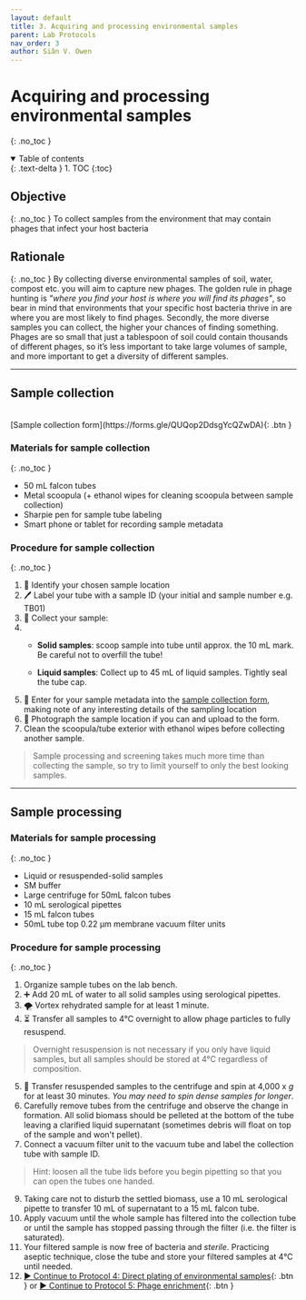 ```yaml
---
layout: default
title: 3. Acquiring and processing environmental samples
parent: Lab Protocols
nav_order: 3
author: Siân V. Owen
---
```


# Acquiring and processing environmental samples
{: .no_toc }

<details open markdown="block">
  <summary>
    Table of contents
  </summary>
  {: .text-delta }
1. TOC
{:toc}
</details>


## Objective
{: .no_toc }
To collect samples from the environment that may contain phages that infect your host bacteria

## Rationale
{: .no_toc }
By collecting diverse environmental samples of soil, water, compost etc. you will aim to capture new phages. The golden rule in phage hunting is *"where you find your host is where you will find its phages"*, so bear in mind that environments that your specific host bacteria thrive in are where you are most likely to find phages. Secondly, the more diverse samples you can collect, the higher your chances of finding something. Phages are so small that just a tablespoon of soil could contain thousands of different phages, so it’s less important to take large volumes of sample, and more important to get a diversity of different samples.

---

## Sample collection
<br>
[Sample collection form](https://forms.gle/QUQop2DdsgYcQZwDA){: .btn }


### Materials for sample collection
{: .no_toc }

- 50 mL falcon tubes
- Metal scoopula (+ ethanol wipes for cleaning scoopula between sample collection)
- Sharpie pen for sample tube labeling
- Smart phone or tablet for recording sample metadata

### Procedure for sample collection
{: .no_toc }

1. 👀 Identify your chosen sample location
2. 🖊️ Label your tube with a sample ID (your initial and sample number e.g. TB01)
3. 🥄 Collect your sample:
4.  + **Solid samples**: scoop sample into tube until approx. the 10 mL mark. Be careful not to overfill the tube!

    + **Liquid samples**: Collect up to 45 mL of liquid samples. Tightly seal the tube cap.
5. 📲 Enter for your sample metadata into the [sample collection form](https://forms.gle/QUQop2DdsgYcQZwDA), making note of any interesting details of the sampling location
6. 📸 Photograph the sample location if you can and upload to the form.
7. Clean the scoopula/tube exterior with ethanol wipes before collecting another sample.

> Sample processing and screening takes much more time than collecting the sample, so try to limit yourself to only the best looking samples.

---

## Sample processing

### Materials for sample processing
{: .no_toc }

- Liquid or resuspended-solid samples
- SM buffer
- Large centrifuge for 50mL falcon tubes
- 10 mL serological pipettes
- 15 mL falcon tubes
- 50mL tube top 0.22 μm membrane vacuum filter units

### Procedure for sample processing
{: .no_toc }

1. Organize sample tubes on the lab bench.
2. ➕ Add 20 mL of water to all solid samples using serological pipettes.
3. 🌪 Vortex rehydrated sample for at least 1 minute.
4. ⏳ Transfer all samples to 4℃ overnight to allow phage particles to fully resuspend.
> Overnight resuspension is not necessary if you only have liquid samples, but all samples should be stored at 4°C regardless of composition.

5. 💫 Transfer resuspended samples to the centrifuge and spin at 4,000 x _g_ for at least 30 minutes. *You may need to spin dense samples for longer*.
6. Carefully remove tubes from the centrifuge and observe the change in formation. All solid biomass should be pelleted at the bottom of the tube leaving a clarified liquid supernatant (sometimes debris will float on top of the sample and won't pellet).
7. Connect a vacuum filter unit to the vacuum tube and label the collection tube with sample ID.
> Hint: loosen all the tube lids before you begin pipetting so that you can open the tubes one handed.
9. Taking care not to disturb the settled biomass, use a 10 mL serological pipette to transfer 10 mL of supernatant to a 15 mL falcon tube.
10. Apply vacuum until the whole sample has filtered into the collection tube or until the sample has stopped passing through the filter (i.e. the filter is saturated).
11. Your filtered sample is now free of bacteria and *sterile*. Practicing aseptic technique, close the tube and store your filtered samples at 4℃ until needed.
12. [▶ Continue to Protocol 4: Direct plating of environmental samples](./protocol_04-directplating.html){: .btn } or [▶ Continue to Protocol 5: Phage enrichment](./protocol_05-enrichments.html){: .btn }
